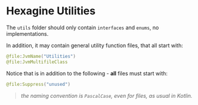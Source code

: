 # Hexagine Utilities
The `utils` folder should only contain `interfaces` and `enums`, no implementations.

In addition, it may contain general utility function files, that all start with:
```kotlin
@file:JvmName("Utilities")
@file:JvmMultifileClass
```

Notice that is in addition to the following - **all** files must start with:
```kotlin
@file:Suppress("unused")
```

> *the naming convention is `PascalCase`, even for files, as usual in Kotlin.*